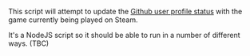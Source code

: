 This script will attempt to update the [Github user profile status](https://github.blog/changelog/2019-01-09-set-your-status/) with the game currently being played on Steam.  

It's a NodeJS script so it should be able to run in a number of different ways. (TBC)


